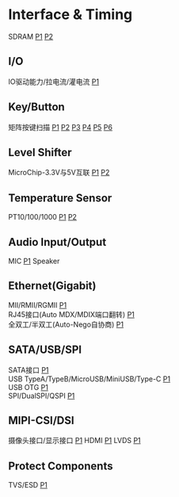 # Interface & Timing
SDRAM
[P1](https://user-images.githubusercontent.com/32056331/112438411-d690a280-8d82-11eb-9f96-08e92935ab8f.png)
[P2](https://user-images.githubusercontent.com/32056331/112438417-d85a6600-8d82-11eb-8e6b-db0ea7ec574e.png)

## I/O
IO驱动能力/拉电流/灌电流
[P1](https://user-images.githubusercontent.com/32056331/113806782-8ad3f500-9795-11eb-92c4-b824f1c0d5cd.png)

## Key/Button
矩阵按键扫描
[P1](https://user-images.githubusercontent.com/32056331/112430426-194d7d00-8d79-11eb-9c8e-4965708c95eb.png)
[P2](https://user-images.githubusercontent.com/32056331/112430434-1ce10400-8d79-11eb-8312-d98d24d5d23f.png)
[P3](https://user-images.githubusercontent.com/32056331/112430437-1d799a80-8d79-11eb-9bf1-3326ca025794.png)
[P4](https://user-images.githubusercontent.com/32056331/112430440-1e123100-8d79-11eb-852c-ff32b4d49092.png)
[P5](https://user-images.githubusercontent.com/32056331/112430443-1eaac780-8d79-11eb-9e7f-6a847d282f95.png)
[P6](https://user-images.githubusercontent.com/32056331/112430444-1f435e00-8d79-11eb-8863-abd65fdbee28.png)

## Level Shifter 
MicroChip-3.3V与5V互联
[P1](https://user-images.githubusercontent.com/32056331/113278201-34d5fc00-9314-11eb-9fb8-d558a00219be.png)
[P2](https://user-images.githubusercontent.com/32056331/113374524-e53d1200-939f-11eb-859e-6809fe9eb3e3.png)

## Temperature Sensor
PT10/100/1000
[P1](https://user-images.githubusercontent.com/32056331/113676086-9e785080-96ee-11eb-9327-ff761936fbdf.png)
[P2](https://user-images.githubusercontent.com/32056331/113676098-a20bd780-96ee-11eb-9663-73e746d49d54.png)

## Audio Input/Output
MIC
[P1](https://user-images.githubusercontent.com/32056331/114150435-a46c6c80-994e-11eb-835b-4a9e481bde2a.png)
Speaker

## Ethernet(Gigabit)
MII/RMII/RGMII
[P1](https://user-images.githubusercontent.com/32056331/116060922-df8fcf00-a6b4-11eb-9d02-8936fbd3e061.png)   
RJ45接口(Auto MDX/MDIX端口翻转)
[P1](https://user-images.githubusercontent.com/32056331/116020203-66728680-a678-11eb-96fd-373fc729bf3d.png)   
全双工/半双工(Auto-Nego自协商)
[P1](https://user-images.githubusercontent.com/32056331/116022059-05e54880-a67c-11eb-89fa-6d86a4683917.png)   

## SATA/USB/SPI
SATA接口
[P1](https://user-images.githubusercontent.com/32056331/116025919-2913f600-a684-11eb-8b64-42aa7507c93a.png)   
USB TypeA/TypeB/MicroUSB/MiniUSB/Type-C
[P1](https://user-images.githubusercontent.com/32056331/116196352-f80bf200-a765-11eb-94ff-845d93be14ff.png)   
USB OTG
[P1](https://user-images.githubusercontent.com/32056331/116032712-c118dc00-a692-11eb-9583-0531838f40e7.png)   
SPI/DualSPI/QSPI
[P1](https://user-images.githubusercontent.com/32056331/116177544-8a040280-a746-11eb-9743-68393e68aa0c.png)   

## MIPI-CSI/DSI
摄像头接口/显示接口
[P1](https://user-images.githubusercontent.com/32056331/116045802-fcbca180-a6a4-11eb-9b8c-118aea72b483.png)
HDMI
[P1](https://user-images.githubusercontent.com/32056331/116051307-034e1780-a6ab-11eb-9911-8a35cedb6516.png)
LVDS
[P1](https://user-images.githubusercontent.com/32056331/116202951-bbdc8f80-a76d-11eb-8468-ed0c1bc185df.png)



## Protect Components
TVS/ESD
[P1](https://user-images.githubusercontent.com/32056331/116038855-929ffe80-a69c-11eb-929a-caf1b0e78853.png)   



